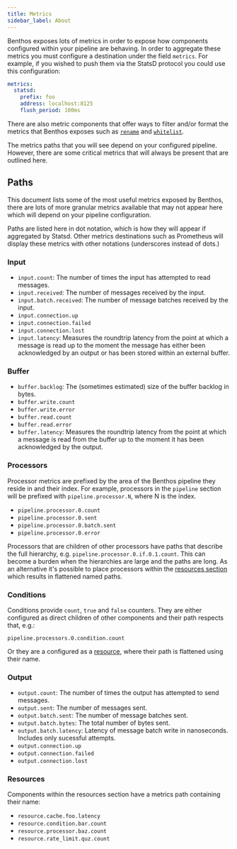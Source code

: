 ```yaml
---
title: Metrics
sidebar_label: About
---
```


Benthos exposes lots of metrics in order to expose how components configured within your pipeline are behaving. In order to aggregate these metrics you must configure a destination under the field `metrics`. For example, if you wished to push them via the StatsD protocol you could use this configuration:

```yaml
metrics:
  statsd:
    prefix: foo
    address: localhost:8125
    flush_period: 100ms
```

There are also metric components that offer ways to filter and/or format the metrics that Benthos exposes such as [`rename`][metrics.rename] and [`whitelist`][metrics.whitelist].

The metrics paths that you will see depend on your configured pipeline. However, there are some critical metrics that will always be present that are outlined here.

## Paths

This document lists some of the most useful metrics exposed by Benthos, there are lots of more granular metrics available that may not appear here which will depend on your pipeline configuration.

Paths are listed here in dot notation, which is how they will appear if aggregated by Statsd. Other metrics destinations such as Prometheus will display these metrics with other notations (underscores instead of dots.)

### Input

- `input.count`: The number of times the input has attempted to read messages.
- `input.received`: The number of messages received by the input.
- `input.batch.received`: The number of message batches received by the input.
- `input.connection.up`
- `input.connection.failed`
- `input.connection.lost`
- `input.latency`: Measures the roundtrip latency from the point at which a message is read up to the moment the message has either been acknowledged by an output or has been stored within an external buffer.

### Buffer

- `buffer.backlog`: The (sometimes estimated) size of the buffer backlog in bytes.
- `buffer.write.count`
- `buffer.write.error`
- `buffer.read.count`
- `buffer.read.error`
- `buffer.latency`: Measures the roundtrip latency from the point at which a message is read from the buffer up to the moment it has been acknowledged by the output.

### Processors

Processor metrics are prefixed by the area of the Benthos pipeline they reside in and their index. For example, processors in the `pipeline` section will be prefixed with `pipeline.processor.N`, where N is the index.

- `pipeline.processor.0.count`
- `pipeline.processor.0.sent`
- `pipeline.processor.0.batch.sent`
- `pipeline.processor.0.error`

Processors that are children of other processors have paths that describe the full hierarchy, e.g. `pipeline.processor.0.if.0.1.count`. This can become a burden when the hierarchies are large and the paths are long. As an alternative it's possible to place processors within the [resources section](#resources) which results in flattened named paths.

### Conditions

Conditions provide `count`, `true` and `false` counters. They are either configured as direct children of other components and their path respects that, e.g.:

`pipeline.processors.0.condition.count`

Or they are a configured as a [resource](#resources), where their path is flattened using their name.

### Output

- `output.count`: The number of times the output has attempted to send messages.
- `output.sent`: The number of messages sent.
- `output.batch.sent`: The number of message batches sent.
- `output.batch.bytes`: The total number of bytes sent.
- `output.batch.latency`: Latency of message batch write in nanoseconds. Includes only sucessful attempts.
- `output.connection.up`
- `output.connection.failed`
- `output.connection.lost`

### Resources

Components within the resources section have a metrics path containing their name:

- `resource.cache.foo.latency`
- `resource.condition.bar.count`
- `resource.processor.baz.count`
- `resource.rate_limit.quz.count`

[metrics.rename]: /docs/components/metrics/rename
[metrics.whitelist]: /docs/components/metrics/whitelist